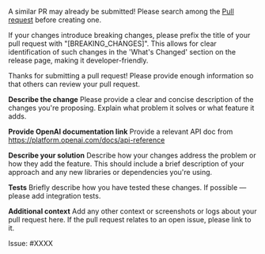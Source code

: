 A similar PR may already be submitted!
Please search among the [Pull request](https://github.com/jadeGopher/go-openai/pulls) before creating one.

If your changes introduce breaking changes, please prefix the title of your pull request with "[BREAKING_CHANGES]". This allows for clear identification of such changes in the 'What's Changed' section on the release page, making it developer-friendly.

Thanks for submitting a pull request! Please provide enough information so that others can review your pull request.

**Describe the change**
Please provide a clear and concise description of the changes you're proposing. Explain what problem it solves or what feature it adds.

**Provide OpenAI documentation link**
Provide a relevant API doc from https://platform.openai.com/docs/api-reference

**Describe your solution**
Describe how your changes address the problem or how they add the feature. This should include a brief description of your approach and any new libraries or dependencies you're using.

**Tests**
Briefly describe how you have tested these changes. If possible — please add integration tests.

**Additional context**
Add any other context or screenshots or logs about your pull request here. If the pull request relates to an open issue, please link to it.

Issue: #XXXX
